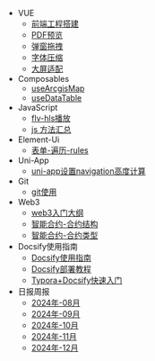 <!--
 * @Description: 侧边栏文件
 * @Version: 2.0
 * @Autor: GXY
 * @Date: 2024-10-31 13:23:26
 * @LastEditors: GXY
 * @LastEditTime: 2024-11-20 10:01:03
-->
* VUE
  * [前端工程搭建](/ProjectDocs/Web_Engineering_Construction.md)
  * [PDF预览](/ProjectDocs/Preview_Pdf.md)
  * [弹窗拖拽](/ProjectDocs/Pop_Up_Drag.md)
  * [字体压缩](/ProjectDocs/Font_Compression.md)
  * [大屏适配](/ProjectDocs/Large_Screen_Adaptation.md)
* Composables
  * [useArcgisMap](/ProjectDocs/Use_Arcgis_Map.md)
  * [useDataTable](/ProjectDocs/Use_Data_Table.md)
* JavaScript
  * [flv-hls播放](/ProjectDocs/Flv_Hls_Play.md)
  * [js 方法汇总](/ProjectDocs/Method_Js.md)
* Element-Ui
  * [表单-遍历-rules](/ProjectDocs/Form_Traversal_Rules.md)
* Uni-App
  * [uni-app设置navigation高度计算](/ProjectDocs/Navigation_Height_Calculation.md)
* Git
  * [git使用](/ProjectDocs/Method_Git.md) 
* Web3
  * [web3入门大纲](/ProjectDocs/Started_Outline.md)
  * [智能合约-合约结构](/ProjectDocs/Solidity_Structure.md)
  * [智能合约-合约类型](/ProjectDocs/Solidity_Type.md)
* Docsify使用指南
  * [Docsify使用指南](/ProjectDocs/Docsify_User_Guide.md)
  * [Docsify部署教程](/ProjectDocs/Docsify_Deployment_Tutorial.md)
  * [Typora+Docsify快速入门](/ProjectDocs/Typora_Docsify_Quick_Start.md)
* 日报周报
  * [2024年-08月](/ProjectDocs/2024_08.md)
  * [2024年-09月](/ProjectDocs/2024_09.md)
  * [2024年-10月](/ProjectDocs/2024_10.md)
  * [2024年-11月](/ProjectDocs/2024_11.md)
  * [2024年-12月](/ProjectDocs/2024_12.md)
  